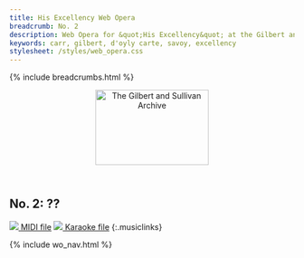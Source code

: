 ```yaml
---
title: His Excellency Web Opera
breadcrumb: No. 2
description: Web Opera for &quot;His Excellency&quot; at the Gilbert and Sullivan Archive
keywords: carr, gilbert, d'oyly carte, savoy, excellency
stylesheet: /styles/web_opera.css
---
```


{% include breadcrumbs.html %}
<header>
    <a href="../../index.html"><img src="https://gsarchive.net/layout/images/logo3sm.jpg" alt="The Gilbert and Sullivan Archive" width="200" height="133" border="0"></a>
    <div class=titlecard style="background-color: #515056; background-image: url(../graphics/title.gif)" title="His Excellency"></div>
</header>

## No. 2: ??

[ ![](/layout/images/midi.gif) MIDI file](../midi/hex02.mid)
[ ![](/layout/images/midi_karaoke.gif) Karaoke file](../midi/kar/hex02.kar)
{:.musiclinks}

{% include wo_nav.html %}
